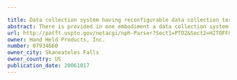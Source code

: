 ```yaml
---

title: Data collection system having reconfigurable data collection terminal
abstract: There is provided in one embodiment a data collection system including a data collection terminal having an encoded information reader device and a computer spaced apart from the data collection terminal. The data collection terminal in one embodiment can be configured to be responsive to configuration data expressed in an extensible markup language. The computer in one embodiment can use an existing extensible markup language document to create a data entry screen to received desired parameter settings for the data collection terminal within data entry fields of the data entry screen. The computer can further combine the extensible markup language document with the desired parameter settings to create configuration data and can initiate a transfer of the configuration data to the data collection terminal. The computer in one embodiment can be used to create for transfer to the data collection terminal a data package including file data corresponding to one or more selected files, together with additional data. The system provided can be used to transfer data, including but not limited to configuration data, between computers that are not data collection terminals and which are devoid of encoded information reader devices.
url: http://patft.uspto.gov/netacgi/nph-Parser?Sect1=PTO2&Sect2=HITOFF&p=1&u=%2Fnetahtml%2FPTO%2Fsearch-adv.htm&r=1&f=G&l=50&d=PALL&S1=07934660&OS=07934660&RS=07934660
owner: Hand Held Products, Inc.
number: 07934660
owner_city: Skaneateles Falls
owner_country: US
publication_date: 20061017
---
```

